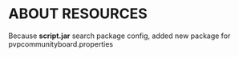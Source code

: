 # ABOUT RESOURCES

Because **script.jar**  search package config, added new package for 
pvpcommunityboard.properties
